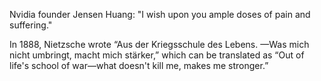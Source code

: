 Nvidia founder Jensen Huang: "I wish upon you ample doses of pain and suffering."

In 1888, Nietzsche wrote “Aus der Kriegsschule des Lebens. —Was mich nicht umbringt, macht mich stärker,” which can be translated as “Out of life's school of war—what doesn't kill me, makes me stronger.”